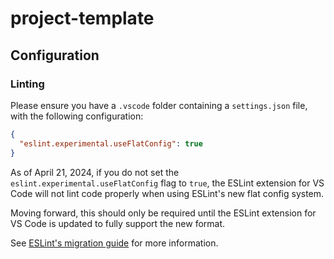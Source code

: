 # project-template

## Configuration

### Linting

Please ensure you have a `.vscode` folder containing a `settings.json` file, with the following configuration:

```json
{
  "eslint.experimental.useFlatConfig": true
}
```

As of April 21, 2024, if you do not set the `eslint.experimental.useFlatConfig` flag to `true`, the ESLint extension for VS Code will not lint code properly when using ESLint's new flat config system.

Moving forward, this should only be required until the ESLint extension for VS Code is updated to fully support the new format.

See [ESLint's migration guide](https://eslint.org/docs/latest/use/configure/migration-guide) for more information.